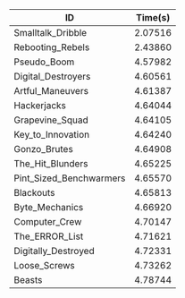 |ID|Time(s)|
|-|-|
|Smalltalk_Dribble|2.07516|
|Rebooting_Rebels|2.43860|
|Pseudo_Boom|4.57982|
|Digital_Destroyers|4.60561|
|Artful_Maneuvers|4.61387|
|Hackerjacks|4.64044|
|Grapevine_Squad|4.64105|
|Key_to_Innovation|4.64240|
|Gonzo_Brutes|4.64908|
|The_Hit_Blunders|4.65225|
|Pint_Sized_Benchwarmers|4.65570|
|Blackouts|4.65813|
|Byte_Mechanics|4.66920|
|Computer_Crew|4.70147|
|The_ERROR_List|4.71621|
|Digitally_Destroyed|4.72331|
|Loose_Screws|4.73262|
|Beasts|4.78744|
